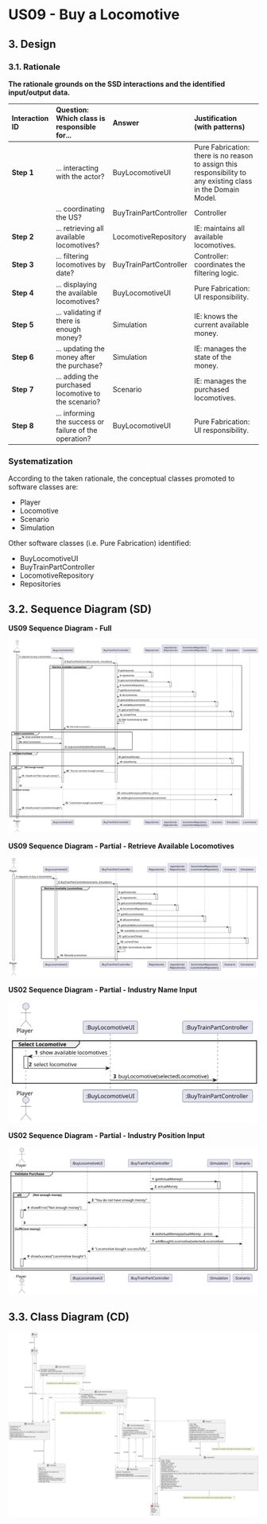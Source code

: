 # US09 - Buy a Locomotive

## 3. Design

### 3.1. Rationale

**The rationale grounds on the SSD interactions and the identified input/output data.**

| Interaction ID | Question: Which class is responsible for...         | Answer                 | Justification (with patterns)                                                                                                       |
|:---------------|:---------------------------------------------------|:-----------------------|:------------------------------------------------------------------------------------------------------------------------------------|
| **Step 1**     | ... interacting with the actor?                    | BuyLocomotiveUI        | Pure Fabrication: there is no reason to assign this responsibility to any existing class in the Domain Model.                       |
|                | ... coordinating the US?                           | BuyTrainPartController | Controller                                                                                                                          |
| **Step 2**     | ... retrieving all available locomotives?          | LocomotiveRepository   | IE: maintains all available locomotives.                                                                                           |
| **Step 3**     | ... filtering locomotives by date?                 | BuyTrainPartController | Controller: coordinates the filtering logic.                                                                                        |
| **Step 4**     | ... displaying the available locomotives?          | BuyLocomotiveUI        | Pure Fabrication: UI responsibility.                                                                                               |
| **Step 5**     | ... validating if there is enough money?           | Simulation             | IE: knows the current available money.                                                                                             |
| **Step 6**     | ... updating the money after the purchase?         | Simulation             | IE: manages the state of the money.                                                                                                |
| **Step 7**     | ... adding the purchased locomotive to the scenario? | Scenario              | IE: manages the purchased locomotives.                                                                                             |
| **Step 8**     | ... informing the success or failure of the operation? | BuyLocomotiveUI      | Pure Fabrication: UI responsibility.                                                                                               |

### Systematization ##

According to the taken rationale, the conceptual classes promoted to software classes are:

* Player
* Locomotive
* Scenario
* Simulation

Other software classes (i.e. Pure Fabrication) identified:

* BuyLocomotiveUI  
* BuyTrainPartController
* LocomotiveRepository
* Repositories

## 3.2. Sequence Diagram (SD)

**US09 Sequence Diagram - Full**

![US09-SD-full](svg/US09-SD-full.svg)

**US09 Sequence Diagram - Partial - Retrieve Available Locomotives**

![US09-SD-partial-retrieve-available-locomotives](svg/US09-SD-partial-retrieve-available-locomotives.svg)

**US02 Sequence Diagram - Partial - Industry Name Input**

![US09-SD-partial-select-locomotive](svg/US09-SD-partial-select-locomotive.svg)


**US02 Sequence Diagram - Partial - Industry Position Input**

![US09-SD-partial-validate-purchase](svg/US09-SD-partial-validate-purchase.svg)


## 3.3. Class Diagram (CD)

![US09-CD](svg/US09-CD.svg)